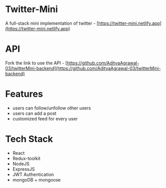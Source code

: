 # Twitter-Mini

A full-stack mini implementation of twitter - [https://twitter-mini.netlify.app](https://twitter-mini.netlify.app)

# API
Fork the link to use the API - 
[https://github.com/AdityaAgrawal-03/twitterMini-backend](https://github.com/AdityaAgrawal-03/twitterMini-backend)

# Features
 - users can follow/unfollow other users
 - users can add a post
 - customized feed for every user

# Tech Stack
 - React
 - Redux-toolkit
 - NodeJS
 - ExpressJS
 - JWT Authentication
 - mongoDB + mongoose
